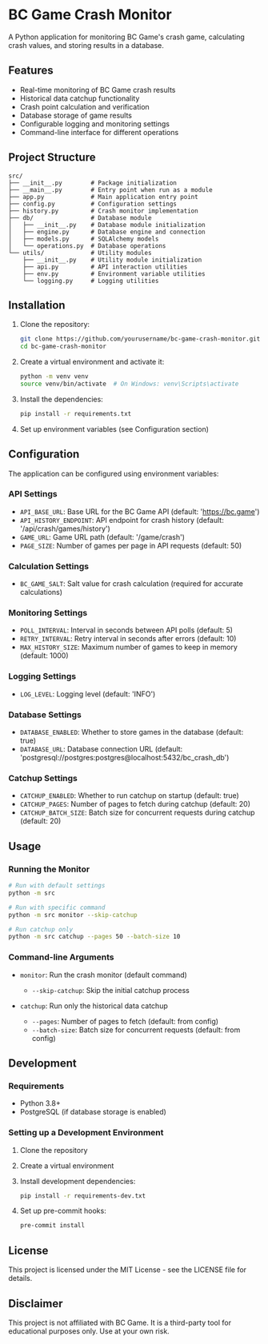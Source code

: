 # BC Game Crash Monitor

A Python application for monitoring BC Game's crash game, calculating crash values, and storing results in a database.

## Features

- Real-time monitoring of BC Game crash results
- Historical data catchup functionality
- Crash point calculation and verification
- Database storage of game results
- Configurable logging and monitoring settings
- Command-line interface for different operations

## Project Structure

```text
src/
├── __init__.py        # Package initialization
├── __main__.py        # Entry point when run as a module
├── app.py             # Main application entry point
├── config.py          # Configuration settings
├── history.py         # Crash monitor implementation
├── db/                # Database module
│   ├── __init__.py    # Database module initialization
│   ├── engine.py      # Database engine and connection
│   ├── models.py      # SQLAlchemy models
│   └── operations.py  # Database operations
└── utils/             # Utility modules
    ├── __init__.py    # Utility module initialization
    ├── api.py         # API interaction utilities
    ├── env.py         # Environment variable utilities
    └── logging.py     # Logging utilities
```

## Installation

1. Clone the repository:

   ```bash
   git clone https://github.com/yourusername/bc-game-crash-monitor.git
   cd bc-game-crash-monitor
   ```

2. Create a virtual environment and activate it:

   ```bash
   python -m venv venv
   source venv/bin/activate  # On Windows: venv\Scripts\activate
   ```

3. Install the dependencies:

   ```bash
   pip install -r requirements.txt
   ```

4. Set up environment variables (see Configuration section)

## Configuration

The application can be configured using environment variables:

### API Settings

- `API_BASE_URL`: Base URL for the BC Game API (default: '<https://bc.game>')
- `API_HISTORY_ENDPOINT`: API endpoint for crash history (default: '/api/crash/games/history')
- `GAME_URL`: Game URL path (default: '/game/crash')
- `PAGE_SIZE`: Number of games per page in API requests (default: 50)

### Calculation Settings

- `BC_GAME_SALT`: Salt value for crash calculation (required for accurate calculations)

### Monitoring Settings

- `POLL_INTERVAL`: Interval in seconds between API polls (default: 5)
- `RETRY_INTERVAL`: Retry interval in seconds after errors (default: 10)
- `MAX_HISTORY_SIZE`: Maximum number of games to keep in memory (default: 1000)

### Logging Settings

- `LOG_LEVEL`: Logging level (default: 'INFO')

### Database Settings

- `DATABASE_ENABLED`: Whether to store games in the database (default: true)
- `DATABASE_URL`: Database connection URL (default: 'postgresql://postgres:postgres@localhost:5432/bc_crash_db')

### Catchup Settings

- `CATCHUP_ENABLED`: Whether to run catchup on startup (default: true)
- `CATCHUP_PAGES`: Number of pages to fetch during catchup (default: 20)
- `CATCHUP_BATCH_SIZE`: Batch size for concurrent requests during catchup (default: 20)

## Usage

### Running the Monitor

```bash
# Run with default settings
python -m src

# Run with specific command
python -m src monitor --skip-catchup

# Run catchup only
python -m src catchup --pages 50 --batch-size 10
```

### Command-line Arguments

- `monitor`: Run the crash monitor (default command)
  - `--skip-catchup`: Skip the initial catchup process

- `catchup`: Run only the historical data catchup
  - `--pages`: Number of pages to fetch (default: from config)
  - `--batch-size`: Batch size for concurrent requests (default: from config)

## Development

### Requirements

- Python 3.8+
- PostgreSQL (if database storage is enabled)

### Setting up a Development Environment

1. Clone the repository
2. Create a virtual environment
3. Install development dependencies:

   ```bash
   pip install -r requirements-dev.txt
   ```

4. Set up pre-commit hooks:

   ```bash
   pre-commit install
   ```

## License

This project is licensed under the MIT License - see the LICENSE file for details.

## Disclaimer

This project is not affiliated with BC Game. It is a third-party tool for educational purposes only. Use at your own risk.
